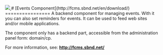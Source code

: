 <a href="http://fcms.sbnd.net">
  <img src="http://fcms.sbnd.net/upload/logo.png">
</a>
# [Events Component](http://fcms.sbnd.net/en/download/) 
================
A backend component for managing events. With it you can also set reminders for events. It can be used to feed web sites and/or mobile applications. 

The component only has a backend part, accessible from the administration panel form: domain/cp.

For more information, see: **http://fcms.sbnd.net/**
